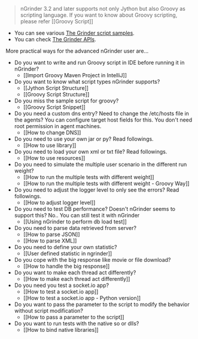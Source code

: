 > nGrinder 3.2 and later supports not only Jython but also Groovy as scripting language. If you want to know about Groovy scripting, please refer [[Groovy Script]]
- You can see various [The Grinder script samples](http://grinder.sourceforge.net/g3/script-gallery.html).
- You can check [The Grinder APIs](http://grinder.sourceforge.net/g3/script-javadoc/index.html).

More practical ways for the advanced nGrinder user are...
- Do you want to write and run Groovy script in IDE before running it in nGrinder?
    - [[Import Groovy Maven Project in IntelliJ]]
- Do you want to know what script types nGrinder supports?
    - [[Jython Script Structure]]
    - [[Groovy Script Structure]]
- Do you miss the sample script for groovy?
    - [[Groovy Script Snippet]]
- Do you need a custom dns entry? Need to change the /etc/hosts file in the agents? You can configure target host fields for this. You don't need root permission in agent machines.
    - [[How to change DNS]]
- Do you need to use your own jar or py? Read followings.
    - [[How to use library]]
- Do you need to load your own xml or txt file? Read followings.
    - [[How to use resources]]
- Do you need to simulate the multiple user scenario in the different run weight?
    - [[How to run the multiple tests with different weight]]
    - [[How to run the multiple tests with different weight - Groovy Way]]
- Do you need to adjust the logger level to only see the errors? Read followings.
    - [[How to adjust logger level]]
- Do you need to test DB performance? Doesn't nGrinder seems to support this? No.. You can still test it with nGrinder
    - [[Using nGrinder to perform db load test]]
- Do you need to parse data retrieved from server?
    - [[How to parse JSON]]
    - [[How to parse XML]]
- Do you need to define your own statistic?
    - [[User defined statistic in ngrinder]]
- Do you cope with the big response like movie or file download?
    - [[How to handle the big response]]
- Do you want to make each thread act differently?
    - [[How to make each thread act differently]]
- Do you need you test a socket.io app?
    - [[How to test a socket.io app]]
    - [[How to test a socket.io app - Python version]]
- Do you want to pass the parameter to the script to modify the behavior without script modification?
    - [[How to pass a parameter to the script]]
- Do you want to run tests with the native so or dlls?
    - [[How to bind native libraries]]
